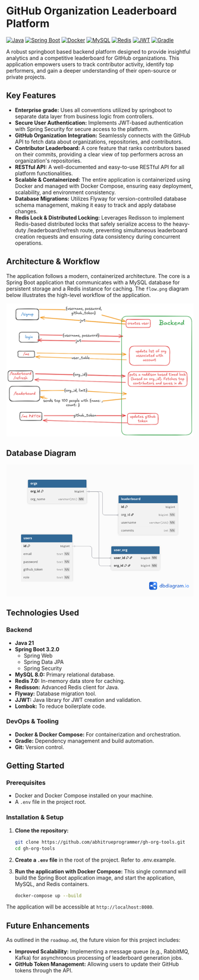 # GitHub Organization Leaderboard Platform

[![Java](https://img.shields.io/badge/Java-21-blue.svg)](https://www.java.com)
[![Spring Boot](https://img.shields.io/badge/Spring%20Boot-3.2.0-brightgreen.svg)](https://spring.io/projects/spring-boot)
[![Docker](https://img.shields.io/badge/Docker-blue.svg)](https://www.docker.com/)
[![MySQL](https://img.shields.io/badge/MySQL-8.0-orange.svg)](https://www.mysql.com/)
[![Redis](https://img.shields.io/badge/Redis-7.0-red.svg)](https://redis.io/)
[![JWT](https://img.shields.io/badge/JWT-Auth-black.svg)](https://jwt.io/)
[![Gradle](https://img.shields.io/badge/Gradle-8.5-blue.svg)](https://gradle.org/)

A robust springboot based backend platform designed to provide insightful analytics and a competitive leaderboard for GitHub organizations. This application empowers users to track contributor activity, identify top performers, and gain a deeper understanding of their open-source or private projects.

## Key Features

- **Enterprise grade:** Uses all conventions utilized by springboot to separate data layer from business logic from controllers.
- **Secure User Authentication:** Implements JWT-based authentication with Spring Security for secure access to the platform.
- **GitHub Organization Integration:** Seamlessly connects with the GitHub API to fetch data about organizations, repositories, and contributors.
- **Contributor Leaderboard:** A core feature that ranks contributors based on their commits, providing a clear view of top performers across an organization's repositories.
- **RESTful API:** A well-documented and easy-to-use RESTful API for all platform functionalities.
- **Scalable & Containerized:** The entire application is containerized using Docker and managed with Docker Compose, ensuring easy deployment, scalability, and environment consistency.
- **Database Migrations:** Utilizes Flyway for version-controlled database schema management, making it easy to track and apply database changes.
- **Redis Lock & Distributed Locking:** Leverages Redisson to implement Redis-based distributed locks that safely serialize access to the heavy-duty /leaderboard/refresh route, preventing simultaneous leaderboard creation requests and ensuring data consistency during concurrent operations.

## Architecture & Workflow

The application follows a modern, containerized architecture. The core is a Spring Boot application that communicates with a MySQL database for persistent storage and a Redis instance for caching. The `flow.png` diagram below illustrates the high-level workflow of the application.

![Application Flow](flow.png)

## Database Diagram

![Database Diagram](db_diag.png)

## Technologies Used

### Backend

- **Java 21**
- **Spring Boot 3.2.0**
  - Spring Web
  - Spring Data JPA
  - Spring Security
- **MySQL 8.0:** Primary relational database.
- **Redis 7.0:** In-memory data store for caching.
- **Redisson:** Advanced Redis client for Java.
- **Flyway:** Database migration tool.
- **JJWT:** Java library for JWT creation and validation.
- **Lombok:** To reduce boilerplate code.

### DevOps & Tooling

- **Docker & Docker Compose:** For containerization and orchestration.
- **Gradle:** Dependency management and build automation.
- **Git:** Version control.

## Getting Started

### Prerequisites

- Docker and Docker Compose installed on your machine.
- A `.env` file in the project root.

### Installation & Setup

1.  **Clone the repository:**

    ```bash
    git clone https://github.com/abhitrueprogrammer/gh-org-tools.git
    cd gh-org-tools
    ```

2.  **Create a `.env` file** in the root of the project. Refer to .env.example.

3.  **Run the application with Docker Compose:**
    This single command will build the Spring Boot application image, and start the application, MySQL, and Redis containers.
    ```bash
    docker-compose up --build
    ```

The application will be accessible at `http://localhost:8080`.

## Future Enhancements

As outlined in the `roadmap.md`, the future vision for this project includes:

- **Improved Scalability:** Implementing a message queue (e.g., RabbitMQ, Kafka) for asynchronous processing of leaderboard generation jobs.
- **GitHub Token Management:** Allowing users to update their GitHub tokens through the API.
